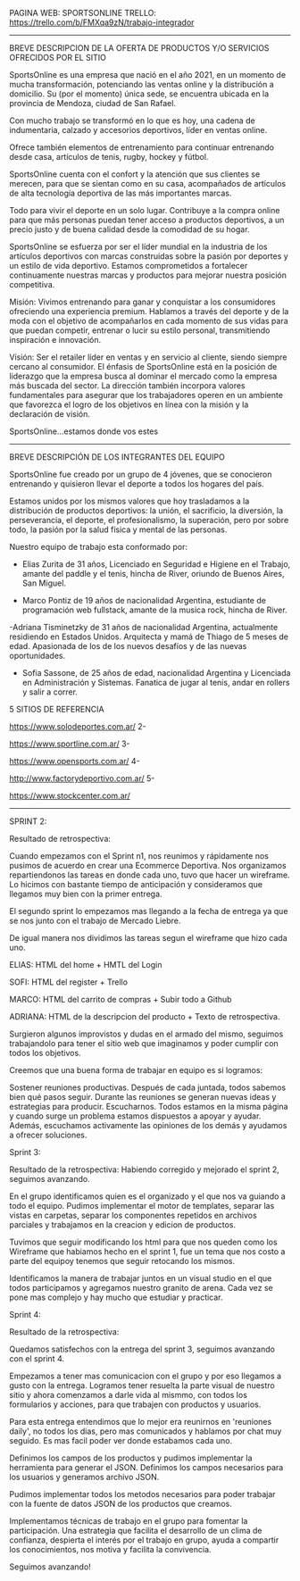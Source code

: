 

PAGINA WEB: SPORTSONLINE
TRELLO: https://trello.com/b/FMXqa9zN/trabajo-integrador 

---------------------------------------------------------------------------------------------------------------------------------


BREVE DESCRIPCION DE LA OFERTA DE PRODUCTOS Y/O SERVICIOS OFRECIDOS POR EL SITIO



SportsOnline es una empresa que nació en el año 2021, en un momento de mucha transformación, potenciando las ventas 
online y la distribución a domicilio. Su (por el momento) única sede, se encuentra ubicada en la provincia de Mendoza,
ciudad de San Rafael. 

Con mucho trabajo se transformó en lo que es hoy, una cadena de indumentaria, calzado y accesorios
deportivos, líder en ventas online.

Ofrece también elementos de entrenamiento para continuar entrenando desde casa, artículos
 de tenis, rugby, hockey y fútbol. 

SportsOnline cuenta con el confort y la atención que sus clientes se merecen, para que se
 sientan como en su casa, acompañados de artículos de alta tecnología deportiva de las más importantes marcas. 

Todo para vivir
 el deporte en un solo lugar. Contribuye a la compra online para que más personas puedan tener acceso a productos deportivos,
 a un precio justo y de buena calidad desde la comodidad de su hogar.

SportsOnline se esfuerza por ser el líder mundial en la 
industria de los artículos deportivos con marcas construidas sobre la pasión por deportes y un estilo de vida deportivo. 
Estamos comprometidos a fortalecer continuamente nuestras marcas y productos para mejorar nuestra posición competitiva.



Misión:
Vivimos entrenando para ganar y conquistar a los consumidores ofreciendo una experiencia premium. Hablamos a través del
 deporte y de la moda con el objetivo de acompañarlos en cada momento de sus vidas para que puedan competir, entrenar o lucir 
su estilo personal, transmitiendo inspiración e innovación.



Visión:
Ser el retailer líder en ventas y en servicio al cliente, siendo siempre cercano al consumidor. El énfasis de SportsOnline 
está en la posición de liderazgo que la empresa busca al dominar el mercado como la empresa más buscada del sector. La dirección 
también incorpora valores fundamentales para asegurar que los trabajadores operen en un ambiente que favorezca el logro de los 
objetivos en línea con la misión y la declaración de visión.

SportsOnline…estamos donde vos estes


------------------


BREVE DESCRIPCIÓN DE LOS INTEGRANTES DEL EQUIPO



SportsOnline fue creado por un grupo de 4 jóvenes, que se conocieron entrenando y quisieron llevar el deporte a todos los hogares
 del país. 

Estamos unidos por los mismos valores que hoy trasladamos a la distribución de productos deportivos: la unión, el 
sacrificio, la diversión, la perseverancia, el deporte, el profesionalismo, la superación, pero por sobre todo, la pasión por la
 salud física y mental de las personas.

Nuestro equipo de trabajo esta conformado por:

 

- Elias Zurita de 31 años, Licenciado en Seguridad e Higiene en el Trabajo, amante del paddle y el tenis, hincha de River, oriundo de 
Buenos Aires, San Miguel. 



- Marco Pontiz de 19 años de nacionalidad Argentina, estudiante de programación web fullstack, amante de la 
musica rock, hincha de River.



-Adriana Tisminetzky de 31 años de nacionalidad Argentina, actualmente residiendo en Estados Unidos. Arquitecta y mamá de Thiago de 
5 meses de edad. Apasionada de los de los nuevos desafíos y de las nuevas oportunidades.



- Sofia Sassone, de 25 años de edad, nacionalidad Argentina y Licenciada en Administración y Sistemas. Fanatica de jugar al tenis,
 andar en rollers y salir a correr.



5 SITIOS DE REFERENCIA	

https://www.solodeportes.com.ar/
2-	

https://www.sportline.com.ar/
3-	

https://www.opensports.com.ar/
4-	

http://www.factorydeportivo.com.ar/
5-	

https://www.stockcenter.com.ar/


---------------------------------------------------------------------------------------------------------------------------------

SPRINT 2:

Resultado de retrospectiva:

Cuando empezamos con el Sprint n1, nos reunimos y rápidamente nos pusimos de acuerdo en crear una Ecommerce Deportiva. Nos organizamos repartiendonos las tareas en donde cada uno, tuvo que hacer un wireframe. Lo hicimos con bastante tiempo de anticipación y consideramos que llegamos muy bien con la primer entrega.

El segundo sprint lo empezamos mas llegando a la fecha de entrega ya que se nos junto con el trabajo de Mercado Liebre.

De igual manera nos dividimos las tareas segun el wireframe que hizo cada uno.

ELIAS: HTML del home + HMTL del Login

SOFI: HTML del register + Trello

MARCO: HTML del carrito de compras + Subir todo a Github

ADRIANA: HTML de la descripcion del producto + Texto de retrospectiva.

Surgieron algunos improvistos y dudas en el armado del mismo, seguimos trabajandolo para tener el sitio web que imaginamos y poder cumplir con todos los objetivos.

Creemos que una buena forma de trabajar en equipo es si logramos:

Sostener reuniones productivas. Después de cada juntada, todos sabemos bien qué pasos seguir. Durante las reuniones se generan nuevas ideas y estrategias para producir. Escucharnos. Todos estamos en la misma página y cuando surge un problema estamos dispuestos a apoyar y ayudar. Además, escuchamos activamente las opiniones de los demás y ayudamos a ofrecer soluciones.

Sprint 3:

Resultado de la retrospectiva: Habiendo corregido y mejorado el sprint 2, seguimos avanzando.

En el grupo identificamos quien es el organizado y el que nos va guiando a todo el equipo. Pudimos implementar el motor de templates, separar las vistas en carpetas, separar los componentes repetidos en archivos parciales y trabajamos en la creacion y edicion de productos.

Tuvimos que seguir modificando los html para que nos queden como los Wireframe que habiamos hecho en el sprint 1, fue un tema que nos costo a parte del equipoy tenemos que seguir retocando los mismos.

Identificamos la manera de trabajar juntos en un visual studio en el que todos participamos y agregamos nuestro granito de arena. Cada vez se pone mas complejo y hay mucho que estudiar y practicar.

Sprint 4:

Resultado de la retrospectiva:

Quedamos satisfechos con la entrega del sprint 3, seguimos avanzando con el sprint 4.

Empezamos a tener mas comunicacion con el grupo y por eso llegamos a gusto con la entrega. Logramos tener resuelta la parte visual de nuestro sitio y ahora comenzamos a darle vida al mismmo, con todos los formularios y acciones, para que trabajen con productos y usuarios.

Para esta entrega entendimos que lo mejor era reunirnos en 'reuniones daily', no todos los dias, pero mas comunicados y hablamos por chat muy seguido. Es mas facil poder ver donde estabamos cada uno.

Definimos los campos de los productos y pudimos implementar la herramienta para generar el JSON. Definimos los campos necesarios para los usuarios y generamos archivo JSON.

Pudimos implementar todos los metodos necesarios para poder trabajar con la fuente de datos JSON de los productos que creamos.

Implementamos técnicas de trabajo en el grupo para fomentar la participación. Una estrategia que facilita el desarrollo de un clima de confianza, despierta el interés por el trabajo en grupo, ayuda a compartir los conocimientos, nos motiva y facilita la convivencia.

 Seguimos avanzando!
